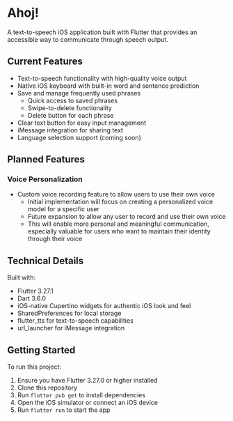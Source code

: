 # Ahoj!

A text-to-speech iOS application built with Flutter that provides an accessible way to communicate through speech output.

## Current Features

- Text-to-speech functionality with high-quality voice output
- Native iOS keyboard with built-in word and sentence prediction
- Save and manage frequently used phrases
  - Quick access to saved phrases
  - Swipe-to-delete functionality
  - Delete button for each phrase
- Clear text button for easy input management
- iMessage integration for sharing text
- Language selection support (coming soon)

## Planned Features

### Voice Personalization
- Custom voice recording feature to allow users to use their own voice
  - Initial implementation will focus on creating a personalized voice model for a specific user
  - Future expansion to allow any user to record and use their own voice
  - This will enable more personal and meaningful communication, especially valuable for users who want to maintain their identity through their voice

## Technical Details

Built with:
- Flutter 3.27.1
- Dart 3.6.0
- iOS-native Cupertino widgets for authentic iOS look and feel
- SharedPreferences for local storage
- flutter_tts for text-to-speech capabilities
- url_launcher for iMessage integration

## Getting Started

To run this project:

1. Ensure you have Flutter 3.27.0 or higher installed
2. Clone this repository
3. Run `flutter pub get` to install dependencies
4. Open the iOS simulator or connect an iOS device
5. Run `flutter run` to start the app
